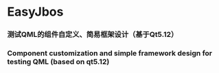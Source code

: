 # EasyJbos
### 测试QML的组件自定义、简易框架设计（基于Qt5.12）
### Component customization and simple framework design for testing QML (based on qt5.12)
